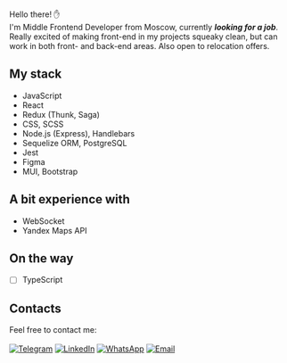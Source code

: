Hello there! ✋<br>
I'm Middle Frontend Developer from Moscow, currently ***looking for a job***.<br>
Really excited of making front-end in my projects squeaky clean, but can work in both front- and back-end areas.
Also open to relocation offers.

## My stack
* JavaScript
* React
* Redux (Thunk, Saga)
* CSS, SCSS
* Node.js (Express), Handlebars
* Sequelize ORM, PostgreSQL
* Jest
* Figma
* MUI, Bootstrap

## A bit experience with
* WebSocket
* Yandex Maps API

## On the way
* [ ] TypeScript

## Contacts
Feel free to contact me:<br><br>
[![Telegram](https://img.shields.io/badge/-Telegram-blue?color=0088cc&logo=telegram&logoColor=white)](https://t.me/zzzookie)
[![LinkedIn](https://img.shields.io/badge/-LinkedIn-blue?color=0077b5&logo=linkedin&logoColor=white)](https://www.linkedin.com/in/ivan-shulgin/)
[![WhatsApp](https://img.shields.io/badge/-WhatsApp-green?color=075e54&logo=whatsapp&logoColor=white)](https://api.whatsapp.com/send?phone=79167978400)
[![Email](https://img.shields.io/badge/-Email-red?color=ea4335&logo=gmail&logoColor=white)](mailto:iushulgin@gmail.com)
